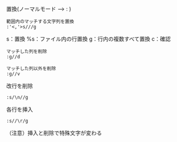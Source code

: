 置換(ノーマルモード --> : )

```
範囲内のマッチする文字列を置換
:'<,'>s///g
```

s：置換
%s：ファイル内の行置換
g：行内の複数すべて置換
c：確認


```
マッチした列を削除
:g//d
```

```
マッチした列以外を削除
:g//v
```

改行を削除
```
:s/\n//g
```
各行を挿入
```
:s//\r/g
```
（注意）挿入と削除で特殊文字が変わる
